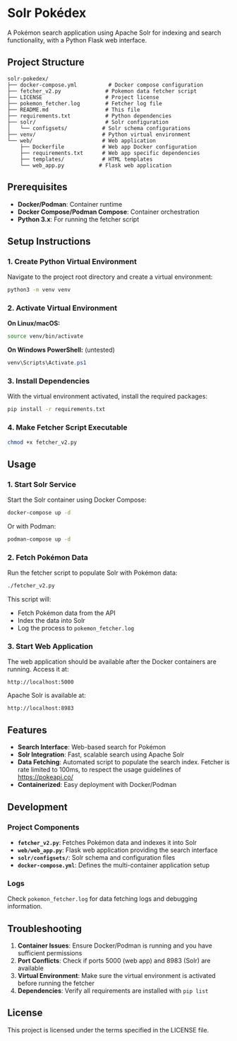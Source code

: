 # Solr Pokédex

A Pokémon search application using Apache Solr for indexing and search functionality, with a Python Flask web interface.

## Project Structure

```
solr-pokedex/
├── docker-compose.yml          # Docker compose configuration
├── fetcher_v2.py              # Pokemon data fetcher script
├── LICENSE                    # Project license
├── pokemon_fetcher.log        # Fetcher log file
├── README.md                  # This file
├── requirements.txt           # Python dependencies
├── solr/                      # Solr configuration
│   └── configsets/           # Solr schema configurations
├── venv/                     # Python virtual environment
└── web/                      # Web application
    ├── Dockerfile            # Web app Docker configuration
    ├── requirements.txt      # Web app specific dependencies
    ├── templates/            # HTML templates
    └── web_app.py           # Flask web application
```

## Prerequisites

- **Docker/Podman**: Container runtime
- **Docker Compose/Podman Compose**: Container orchestration
- **Python 3.x**: For running the fetcher script

## Setup Instructions

### 1. Create Python Virtual Environment

Navigate to the project root directory and create a virtual environment:

```bash
python3 -m venv venv
```

### 2. Activate Virtual Environment

**On Linux/macOS:**
```bash
source venv/bin/activate
```

**On Windows PowerShell:** (untested)
```powershell
venv\Scripts\Activate.ps1
```

### 3. Install Dependencies

With the virtual environment activated, install the required packages:

```bash
pip install -r requirements.txt
```

### 4. Make Fetcher Script Executable

```bash
chmod +x fetcher_v2.py
```

## Usage

### 1. Start Solr Service

Start the Solr container using Docker Compose:

```bash
docker-compose up -d
```

Or with Podman:

```bash
podman-compose up -d
```

### 2. Fetch Pokémon Data

Run the fetcher script to populate Solr with Pokémon data:

```bash
./fetcher_v2.py
```

This script will:
- Fetch Pokémon data from the API
- Index the data into Solr
- Log the process to `pokemon_fetcher.log`

### 3. Start Web Application

The web application should be available after the Docker containers are running. Access it at:

```
http://localhost:5000
```

Apache Solr is available at:

```
http://localhost:8983
```

## Features

- **Search Interface**: Web-based search for Pokémon
- **Solr Integration**: Fast, scalable search using Apache Solr
- **Data Fetching**: Automated script to populate the search index. Fetcher is rate limited to 100ms, to respect the usage guidelines of https://pokeapi.co/
- **Containerized**: Easy deployment with Docker/Podman

## Development

### Project Components

- **`fetcher_v2.py`**: Fetches Pokémon data and indexes it into Solr
- **`web/web_app.py`**: Flask web application providing the search interface
- **`solr/configsets/`**: Solr schema and configuration files
- **`docker-compose.yml`**: Defines the multi-container application setup

### Logs

Check `pokemon_fetcher.log` for data fetching logs and debugging information.

## Troubleshooting

1. **Container Issues**: Ensure Docker/Podman is running and you have sufficient permissions
2. **Port Conflicts**: Check if ports 5000 (web app) and 8983 (Solr) are available
3. **Virtual Environment**: Make sure the virtual environment is activated before running the fetcher
4. **Dependencies**: Verify all requirements are installed with `pip list`

## License

This project is licensed under the terms specified in the LICENSE file.
